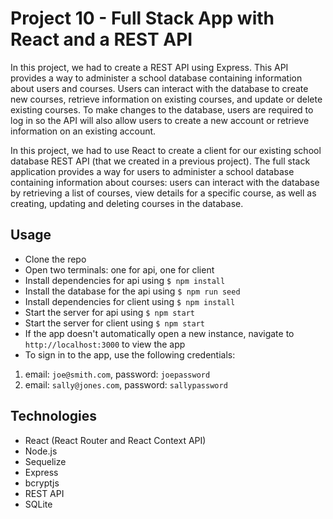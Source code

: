 # Project 10 - Full Stack App with React and a REST API

In this project, we had to create a REST API using Express. This API provides a way to administer a school database containing information about users and courses. Users can interact with the database to create new courses, retrieve information on existing courses, and update or delete existing courses. To make changes to the database, users are required to log in so the API will also allow users to create a new account or retrieve information on an existing account.

In this project, we had to use React to create a client for our existing school database REST API (that we created in a previous project). The full stack application provides a way for users to administer a school database containing information about courses: users can interact with the database by retrieving a list of courses, view details for a specific course, as well as creating, updating and deleting courses in the database.

## Usage

- Clone the repo
- Open two terminals: one for api, one for client
- Install dependencies for api using `$ npm install`
- Install the database for the api using `$ npm run seed`
- Install dependencies for client using `$ npm install`
- Start the server for api using `$ npm start`
- Start the server for client using `$ npm start`
- If the app doesn't automatically open a new instance, navigate to `http://localhost:3000` to view the app
- To sign in to the app, use the following credentials:

1. email: `joe@smith.com`, password: `joepassword`
2. email: `sally@jones.com`, password: `sallypassword`

## Technologies

- React (React Router and React Context API)
- Node.js
- Sequelize
- Express
- bcryptjs
- REST API
- SQLite
